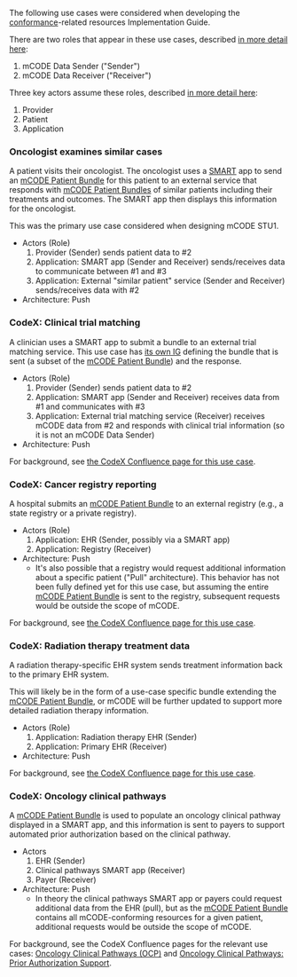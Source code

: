 The following use cases were considered when developing the [conformance](conformance.html)-related resources Implementation Guide.

There are two roles that appear in these use cases, described [in more detail here](index.html#roles-actors-and-use-cases):

1. mCODE Data Sender ("Sender")
2. mCODE Data Receiver ("Receiver")

Three key actors assume these roles, described [in more detail here](index.html#roles-actors-and-use-cases):

1. Provider
2. Patient
3. Application

### Oncologist examines similar cases

A patient visits their oncologist. The oncologist uses a [SMART](https://smarthealthit.org) app to send an [mCODE Patient Bundle] for this patient to an external service that responds with [mCODE Patient Bundles][mCODE Patient Bundle] of similar patients including their treatments and outcomes. The SMART app then displays this information for the oncologist.

This was the primary use case considered when designing mCODE STU1.

* Actors (Role)
  1. Provider (Sender) sends patient data to #2
  2. Application: SMART app (Sender and Receiver) sends/receives data to communicate between #1 and #3
  3. Application: External "similar patient" service (Sender and Receiver)  sends/receives data with #2
* Architecture: Push

### CodeX: Clinical trial matching

A clinician uses a SMART app to submit a bundle to an external trial matching service. This use case has [its own IG](http://build.fhir.org/ig/standardhealth/fsh-pct/index.html) defining the bundle that is sent (a subset of the [mCODE Patient Bundle]) and the response.

* Actors (Role)
  1. Provider (Sender) sends patient data to #2
  2. Application: SMART app (Sender and Receiver) receives data from #1 and communicates with #3
  3. Application: External trial matching service (Receiver) receives mCODE data from #2 and responds with clinical trial information (so it is not an mCODE Data Sender)
* Architecture: Push

For background, see [the CodeX Confluence page for this use case](https://confluence.hl7.org/display/COD/Integrated+Trial+Matching+for+Cancer+Patients+and+Providers).

### CodeX: Cancer registry reporting

A hospital submits an [mCODE Patient Bundle] to an external registry (e.g., a state registry or a private registry).

* Actors (Role)
  1. Application: EHR (Sender, possibly via a SMART app)
  2. Application: Registry (Receiver)
* Architecture: Push
  * It's also possible that a registry would request additional information about a specific patient ("Pull" architecture). This behavior has not been fully defined yet for this use case, but assuming the entire [mCODE Patient Bundle] is sent to the registry, subsequent requests would be outside the scope of mCODE.

For background, see [the CodeX Confluence page for this use case](https://confluence.hl7.org/display/COD/Cancer+Registry+Reporting).

### CodeX: Radiation therapy treatment data

A radiation therapy-specific EHR system sends treatment information back to the primary EHR system.

This will likely be in the form of a use-case specific bundle extending the [mCODE Patient Bundle], or mCODE will be further updated to support more detailed radiation therapy information.

* Actors (Role)
  1. Application: Radiation therapy EHR (Sender)
  2. Application: Primary EHR (Receiver)
* Architecture: Push

For background, see [the CodeX Confluence page for this use case](https://confluence.hl7.org/display/COD/Radiation+Therapy+Treatment+Data+for+Cancer).


### CodeX: Oncology clinical pathways

A [mCODE Patient Bundle] is used to populate an oncology clinical pathway displayed in a SMART app, and this information is sent to payers to support automated prior authorization based on the clinical pathway.

* Actors
  1. EHR (Sender)
  2. Clinical pathways SMART app (Receiver)
  3. Payer (Receiver)
* Architecture: Push
  * In theory the clinical pathways SMART app or payers could request additional data from the EHR (pull), but as the [mCODE Patient Bundle] contains all mCODE-conforming resources for a given patient, additional requests would be outside the scope of mCODE.

For background, see the CodeX Confluence pages for the relevant use cases: [Oncology Clinical Pathways (OCP)](https://confluence.hl7.org/pages/viewpage.action?pageId=66941457) and [Oncology Clinical Pathways: Prior Authorization Support](https://confluence.hl7.org/display/COD/Oncology+Clinical+Pathways%3A+Prior+Authorization+Support).

[mCODE Patient Bundle]: StructureDefinition-mcode-patient-bundle.html